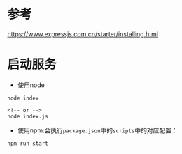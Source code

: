 # 参考
https://www.expressjs.com.cn/starter/installing.html

# 启动服务
+ 使用node
```terminal
node index

<!-- or -->
node index.js
```

+ 使用npm:会执行`package.json`中的`scripts`中的对应配置：
```terminal
npm run start
```